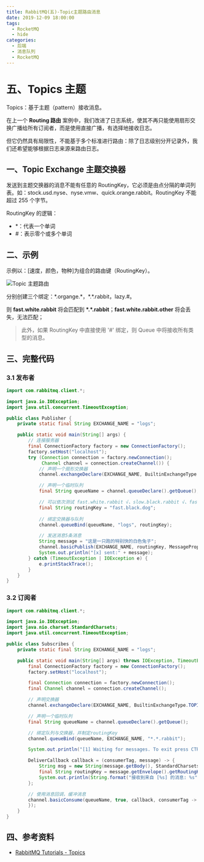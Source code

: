 ```yaml
---
title: RabbitMQ(五)-Topic主题路由消息
date: 2019-12-09 18:00:00
tags:
  - RocketMQ
  - hide
categories:
  - 后端
  - 消息队列
  - RocketMQ
---
```


# 五、Topics 主题

Topics：基于主题（pattern）接收消息。

在上一个 **Routing 路由** 案例中，我们改进了日志系统，使其不再只能使用扇形交换广播给所有订阅者，而是使用直接广播，有选择地接收日志。

但它仍然具有局限性，不能基于多个标准进行路由：除了日志级别分开记录外，我们还希望能够根据日志来源来路由日志。

## 一、Topic Exchange 主题交换器

发送到主题交换器的消息不能有任意的 RoutingKey，它必须是由点分隔的单词列表。如：stock.usd.nyse、nyse.vmw、quick.orange.rabbit。RoutingKey 不能超过 255 个字节。

RoutingKey 的逻辑：

- \*：代表一个单词
- #：表示零个或多个单词

## 二、示例

示例以：[速度，颜色，物种]为组合的路由键（RoutingKey）。

![Topic 主题路由](https://i.loli.net/2019/12/09/mWbEMuagq3OGsBX.png)

分别创建三个绑定：\*.organge.\*，\*.\*.rabbit，lazy.#。

则 **fast.white.rabbit** 将会匹配到 **\*.\*.rabbit**；**fast.white.rabbit.other** 将会丢失，无法匹配；

> 此外，如果 RoutingKey 中直接使用 '#' 绑定，则 Queue 中将接收所有类型的消息。

## 三、完整代码

### 3.1 发布者

```java
import com.rabbitmq.client.*;

import java.io.IOException;
import java.util.concurrent.TimeoutException;

public class Publisher {
    private static final String EXCHANGE_NAME = "logs";

    public static void main(String[] args) {
        // 连接服务器
        final ConnectionFactory factory = new ConnectionFactory();
        factory.setHost("localhost");
        try (Connection connection = factory.newConnection();
             Channel channel = connection.createChannel()) {
            // 声明一个扇形交换器
            channel.exchangeDeclare(EXCHANGE_NAME, BuiltinExchangeType.TOPIC);

            // 声明一个临时队列
            final String queueName = channel.queueDeclare().getQueue();

            // 可以依次测试 fast.white.rabbit √、slow.black.rabbit √、fast.black.dog ×
            final String routingKey = "fast.black.dog";
            
            // 绑定交换器与队列
            channel.queueBind(queueName, "logs", routingKey);

            // 发送消息5条消息
            String message = "这是一只跑的特别快的白色兔子";
            channel.basicPublish(EXCHANGE_NAME, routingKey, MessageProperties.PERSISTENT_TEXT_PLAIN, message.getBytes());
            System.out.println("[x] sent:" + message);
        } catch (TimeoutException | IOException e) {
            e.printStackTrace();
        }
    }
}
```

### 3.2 订阅者

```java
import com.rabbitmq.client.*;

import java.io.IOException;
import java.nio.charset.StandardCharsets;
import java.util.concurrent.TimeoutException;

public class Subscribes {
    private static final String EXCHANGE_NAME = "logs";

    public static void main(String[] args) throws IOException, TimeoutException {
        final ConnectionFactory factory = new ConnectionFactory();
        factory.setHost("localhost");

        final Connection connection = factory.newConnection();
        final Channel channel = connection.createChannel();

        // 声明交换器
        channel.exchangeDeclare(EXCHANGE_NAME, BuiltinExchangeType.TOPIC);

        // 声明一个临时队列
        final String queueName = channel.queueDeclare().getQueue();

        // 绑定队列与交换器，并制定routingKey
        channel.queueBind(queueName, EXCHANGE_NAME, "*.*.rabbit");

        System.out.println("[1] Waiting for messages. To exit press CTRL+C");

        DeliverCallback callback = (consumerTag, message) -> {
            String msg = new String(message.getBody(), StandardCharsets.UTF_8);
            final String routingKey = message.getEnvelope().getRoutingKey();
            System.out.println(String.format("接收到来自 [%s] 的消息: %s", routingKey, msg));
        };

        // 使用消息回调，缓冲消息
        channel.basicConsume(queueName, true, callback, consumerTag -> {
        });
    }
}
```

## 四、参考资料

- [RabbitMQ Tutorials - Topics](https://www.rabbitmq.com/tutorials/tutorial-five-java.html)
